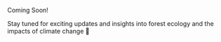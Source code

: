 Coming Soon!
  
  Stay tuned for exciting updates and insights into forest ecology and the impacts of climate change 🌿